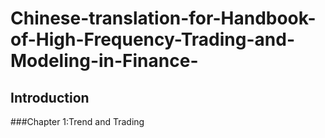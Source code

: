 # Chinese-translation-for-Handbook-of-High-Frequency-Trading-and-Modeling-in-Finance-
## Introduction
###Chapter 1:Trend and Trading
